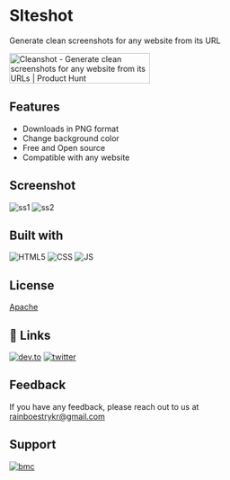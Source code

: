 
# Slteshot

Generate clean screenshots for any website from its URL

<a href="https://www.producthunt.com/posts/cleanshot-2?utm_source=badge-featured&utm_medium=badge&utm_souce=badge-cleanshot-2" target="_blank"><img src="https://api.producthunt.com/widgets/embed-image/v1/featured.svg?post_id=317667&theme=light" alt="Cleanshot - Generate clean screenshots for any website from its URLs | Product Hunt" style="width: 250px; height: 54px;" width="250" height="54" /></a>


## Features

- Downloads in PNG format
- Change background color 
- Free and Open source
- Compatible with any website

  
## Screenshot

![ss1](https://i.ibb.co/0hN6gb1/Cleanshot-Deve.png)
![ss2](https://i.ibb.co/gFDwNX1/Cleanshot-Deve-1.png)

  
## Built with 

![HTML5](https://img.shields.io/badge/HTML5-E34F26?style=for-the-badge&logo=html5&logoColor=white)
![CSS](https://img.shields.io/badge/CSS3-1572B6?style=for-the-badge&logo=css3&logoColor=white)
![JS](https://img.shields.io/badge/JavaScript-323330?style=for-the-badge&logo=javascript&logoColor=F7DF1E)

  
## License

[Apache](https://www.apache.org/licenses/LICENSE-2.0)

  
## 🔗 Links

[![dev.to](https://img.shields.io/badge/dev.to-0A0A0A?style=for-the-badge&logo=devdotto&logoColor=white)](https://www.dev.to/visualway)
[![twitter](https://img.shields.io/badge/twitter-1DA1F2?style=for-the-badge&logo=twitter&logoColor=white)](https://twitter.com/visualwayorg)

  
## Feedback

If you have any feedback, please reach out to us at rainboestrykr@gmail.com

  
## Support

[![bmc](https://img.shields.io/badge/Buy_Me_A_Coffee-FFDD00?style=for-the-badge&logo=buy-me-a-coffee&logoColor=black)](https://buymeacoffee.com/rainboestrykr)

  
